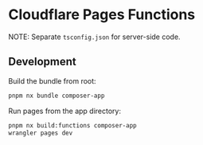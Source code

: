 # Cloudflare Pages Functions

NOTE: Separate `tsconfig.json` for server-side code.

## Development

Build the bundle from root:

```bash
pnpm nx bundle composer-app
```

Run pages from the app directory:

```bash
pnpm nx build:functions composer-app
wrangler pages dev
```
